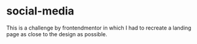 # social-media
This is a challenge by frontendmentor in which I had to recreate a landing page as close to the design as possible.
